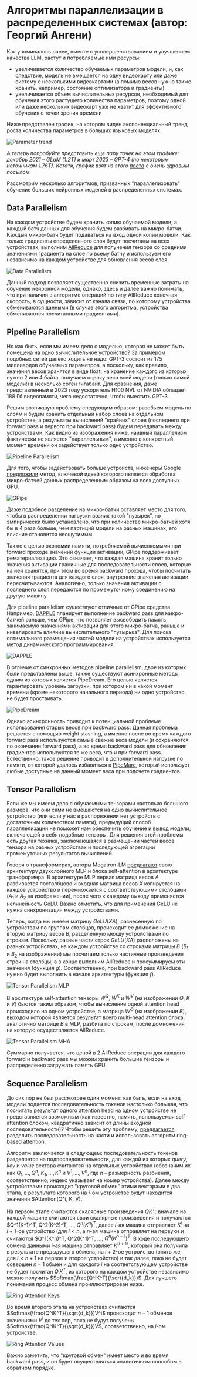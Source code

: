 # Алгоритмы параллелизации в распределенных системах (автор: Георгий Ангени)

Как упоминалось ранее, вместе с усовершенствованием и улучшением качества LLM, растут и потребляемые ими ресурсы:

- увеличивается количество обучаемых параметров модели, и, как следствие, модель не вмещается на одну видеокарту или даже систему с несколькими видеокартами (а помимо весов нужно также хранить, например, состояние оптимизатора и градиенты)
- увеличивается объем вычислительных ресурсов, необходимый для обучения этого растущего количества параметров, поэтому одной или даже нескольких видеокарт уже не хватит для эффективного обучения с точки зрения времени

Ниже представлен график, на котором виден экспоненциальный тренд роста количества параметров в больших языковых моделях.

![Parameter trend](assets/parallelism_intro.jpg)

*А теперь попробуйте представить еще пару точек на этом графике: декабрь 2021 – GLaM (1.2T) и март 2023 – GPT-4 (по некоторым источникам 1.76T). Кстати, график взят из этого [поста](https://huggingface.co/blog/large-language-models) с очень здравым посылом.*

Рассмотрим несколько алгоритмов, призванных "параллелизовать" обучение больших нейронных моделей в распределенных системах.

## Data Parallelism

На каждом устройстве будем хранить копию обучаемой модели, а каждый батч данных для обучения будем разбивать на микро-батчи. Каждый микро-батч будет подаваться на вход одной копии модели. Как только градиенты определенного слоя будут посчитаны на всех устройствах, выполним [AllReduce](https://docs.nvidia.com/deeplearning/nccl/user-guide/docs/usage/operations.html#allreduce) для получения тензора со средними значениями градиента на слое по всему батчу и используем его независимо на каждом устройстве для обновления весов слоя.

![Data Parallelism](assets/data_parallelism.gif)

Данный подход позволяет существенно снизить временные затраты на обучение нейронной модели, однако, здесь и далее важно понимать, что при наличии в алгоритме операций по типу AllReduce конечная скорость, в сущности, зависит от канала связи, по которому устройства обмениваются данными (в случае этого алгоритма, устройства обмениваются посчитанными градиентами).

## Pipeline Parallelism

Но как быть, если мы имеем дело с моделью, которая не может быть помещена на одно вычислительное устройство? За примером подобных сетей далеко ходить не надо: GPT-3 состоит из 175 миллиардов обучаемых параметров, а поскольку, как правило, значения весов хранятся в виде float, на хранение каждого из которых нужно 2 или 4 байта, получаем оценку веса всей модели (только самой модели!) в несколько сотен гигабайт. Для сравнения, даже представленный в 2023 году ускоритель H100 NVL от NVIDIA обладает 188 Гб видеопамяти, чего недостаточно, чтобы вместить GPT-3.

Решим возникшую проблему следующим образом: разобьем модель по слоям и будем хранить отдельный набор слоев на отдельном устройстве, а результаты вычислений "крайних" слоев (последнего при forward pass и первого при backward pass) будем передавать между устройствами. Как видно из изображения ниже, наивный параллелизм фактически не является "параллельным", а именно в конкретный момент времени он задействует только одно устройство.

![Pipeline Parallelism](assets/pipeline_parallelism_1.png)

Для того, чтобы задействовать больше устройств, инженеры Google [предложили](https://arxiv.org/pdf/1811.06965.pdf) метод, ключевой идеей которого является обработка микро-батчей данных распределенным образом на всех доступных GPU.

![GPipe](assets/pipeline_parallelism_2.png)

Даже подобное разделение на микро-батчи оставляет место для того, чтобы в распределении нагрузки возник такой "пузырек", но эмпирически было установлено, что при количестве микро-батчей хотя бы в 4 раза больше, чем партиций модели на разных машинах, его влияние становится неощутимым.

Также с целью экономии памяти, потребляемой вычисляемыми при forward проходе значений функции активации, GPipe поддерживает рематериализацию. Это означает, что каждая машина хранит только значения активации граничные для последовательности слоев, которые на ней хранятся, при этом во время backward прохода, чтобы посчитать значения градиента для каждого слоя, внутренние значения активации пересчитываются. Аналогично, только значения активации с последнего слоя передаются по промежуточному соединению на другую машину.

Для pipeline parallelism существуют отличные от GPipe средства. Например, [DAPPLE](https://arxiv.org/pdf/2007.01045.pdf) планирует выполнение backward pass для микро-батчей раньше, чем GPipe, что позволяет высвободить память, занимаемую значениями активации для этого микро-батча, раньше и нивелировать влияние вычислительного "пузырька". Для поиска оптимального размещения частей модели на устройствах используется метод динамического программирования.

![DAPPLE](assets/pipeline_parallelism_3.png)

В отличие от синхронных методов pipeline parallelism, двое из которых были представлены выше, также существуют асинхронные методы, одним из которых является PipeDream. Его целью является гарантировать уровень загрузки, при котором ни в какой момент времени (кроме некоторого начального периода) ни одно устройство не будет простаивать.

![PipeDream](assets/pipeline_parallelism_4.png)

Однако асинхронность приводит к потенциальной проблеме использования старых весов при backward pass. Данная проблема решается с помощью weight stashing, а именно после во время каждого forward pass используются самые свежие веса модели (и сохраняются по окончании forward pass), а во время backward pass для обновления градиентов используются те же веса, что и при forward pass. Естественно, такое решение приводит в дополнительной нагрузке по памяти, от которой удалось избавиться в [PipeMare](https://proceedings.mlsys.org/paper_files/paper/2021/file/9412531719be7ccf755c4ff98d0969dc-Paper.pdf), который использует любые доступные на данный момент веса при подсчете градиентов.

## Tensor Parallelism

Если же мы имеем дело с обучаемыми тензорами настолько большого размера, что они сами не вмещаются на одно вычислительное устройство (или если у нас в распоряжении нет устройств с достаточным количеством памяти), предыдущий способ параллелизации не поможет нам обеспечить обучение и вывод модели, включающей в себя подобные тензоры. Для решения этой проблемы есть другая техника, заключающаяся в размещении частей весов тензора на разных устройствах и последующей агрегации промежуточных результатов вычислений.

Говоря о трансформерах, авторы Megatron-LM [предлагают](https://arxiv.org/pdf/1909.08053.pdf) свою архитектуру двухслойного MLP и блока self-attention в архитектуре трансформера. В архитектуре MLP первая матрица весов $A$ разбивается постолбцово и входная матрица весов $X$ копируется на каждое устройство и перемножается с соответствующими столбцами ($A_1$ и $A_2$ на изображении), после чего к каждому выходу применяется нелинейность [GeLU](https://paperswithcode.com/method/gelu). Важно отметить, что для применения GeLU не нужна синхронизация между устройствами.

Теперь, когда мы имеем матрицу $GeLU(XA)$, разнесенную по устройствам по группам столбцов, происходит ее домножение на вторую матрицу весов $B$, разделенную между устройствами по строкам. Поскольку разные части строк $GeLU(XA)$ расположены на разных устройствах, на каждом устройстве со строками матрицы $B$ ($B_1$ и $B_2$ на изображении) мы посчитаем только частичные произведения строк на столбцы, а в конце выполним AllReduce и просуммируем эти значения (функция $g$). Соответственно, при backward pass AllReduce нужно будет выполнить в начале архитектуры (функция $f$).

![Tensor Parallelism MLP](assets/tensor_parallelism_1.png)

В архитектуре self-attention тензоры $W^Q$, $W^K$ и $W^V$ (на изображении $Q$, $K$ и $V$) бьются таким образом, чтобы вычисление одной attention head происходило на одном устройстве, а матрица $W^O$ (на изображении $B$), выходом которой является результат всего multi-head attention блока, аналогично матрице $B$ в MLP, разбита по строкам, после домножения на которую осуществляется AllReduce.

![Tensor Parallelism MHA](assets/tensor_parallelism_2.png)

Суммарно получается, что ценой в 2 AllReduce операции для каждого forward и backward pass мы можем хранить большие тензоры и распределенно загружать память GPU.

## Sequence Parallelism

До сих пор не был рассмотрен один момент: как быть, если на вход модели подается последовательность токенов настолько большая, что посчитать результат одного attention head на одном устройстве не представляется возможным (как известно, память, используемая self-attention блоком, квадратично зависит от длины входной последовательности)? Чтобы решить эту проблему, [предлагается](https://arxiv.org/pdf/2105.13120.pdf) разделить последовательность на части и использовать алгоритм ring-based attention.

Алгоритм заключается в следующем: последовательность токенов разделяется на подпоследовательности, для каждой из которых $query$, $key$ и $value$ вектора считаются на отдельных устройствах (обозначим их как $Q_1,...,Q^n$, $K_1,...,K^n$ и $V^1,...,V^n$, где $n$ – размерность разбиения, соответственно, индекс указывает на номер устройства). Далее между устройствами происходит "круговой обмен" этими векторами в два этапа, в результате которого на $i$-ом устройстве будут находится значения $Attention(Q^i, K, V).

На первом этапе считаются скалярные произведения $QK^T$: вначале на каждой машине считаются свои скалярные произведения и получаются $Q^1(K^1)^T, Q^2(K^2)^T, ..., $Q^n(K^n)^T$, далее $i$-ая машина отправляет $K^i$ на $i+1$-ое устройство (для $i < n$, а $n$-ая машина отправляет на первую) и считаются $Q^1(K^n)^T, Q^2(K^1)^T, ..., $Q^n(K^{n-1})^T$. В ходе последующего обмена данными $i$-ая машина отправляет $K^(i+1)$, который она получила в результате предыдущего обмена, на $i+2$-ое устройство (опять же, для $i < n+1$ на первое и второе устройство) и так далее, пока не будет совершен $n-1$ обмен и для каждого $i$ на соответствующем устройстве не будет посчитан $Q^iK^T$, из которого на каждом устройстве независимо можно получить $Softmax(\frac{Q^iK^T}{\sqrt{d_k}})$. Для лучшего понимания процесс обмена проиллюстрирован ниже.

![Ring Attention Keys](assets/sequence_parallelism_1.png)

Во время второго этапа на устройствах считаются $Softmax(\frac{Q^iK^T}{\sqrt{d_k}})V^i$ происходит $n-1$ обменов значениями $V^i$ до тех пор, пока не будут получены $Softmax(\frac{Q^iK^T}{\sqrt{d_k}})V$, соответственно, на $i$-ом устройстве.

![Ring Attention Values](assets/sequence_parallelism_2.png)

Важно заметить, что "круговой обмен" имеет место и во время backward pass, и он будет осуществляться аналогичным способом в обратном порядке.
